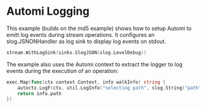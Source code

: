 Automi Logging
===============

This example (builds on the md5 example) shows how to setup Automi to emitt log events during stream operations.
It configures an slog.JSNONHandler as log sink to display log events on stdout.

```go
stream.WithLogSink(sinks.SlogJSON(slog.LevelDebug))
```

The example also uses the Automi context to extract the logger to log events
during the execution of an operation:

```go
exec.Map(func(ctx context.Context, info walkInfo) string {
	autoctx.LogF(ctx, util.LogInfo("selecting path", slog.String("path", info.path)))
	return info.path
})
```
 